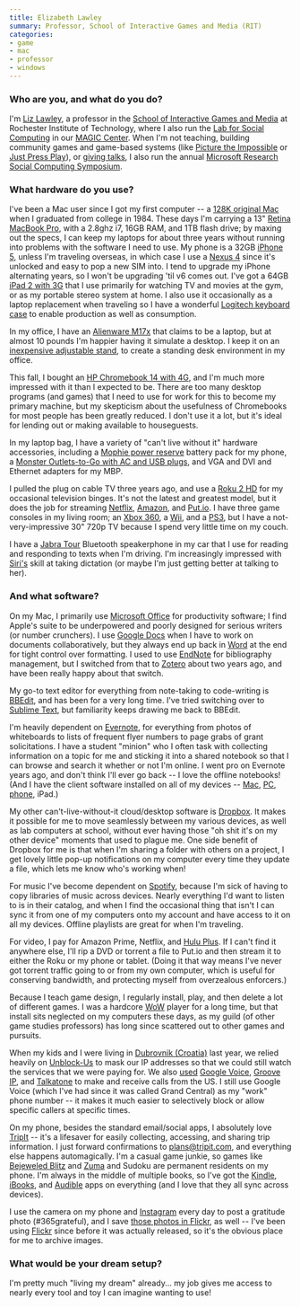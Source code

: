 ```yaml
---
title: Elizabeth Lawley
summary: Professor, School of Interactive Games and Media (RIT)
categories:
- game
- mac
- professor
- windows
---
```


### Who are you, and what do you do?

I'm [Liz Lawley](http://lawley.rit.edu/ "Elizabeth's website."), a professor in the [School of Interactive Games and Media](http://igm.rit.edu/ "The RIT IGM website.") at Rochester Institute of Technology, where I also run the [Lab for Social Computing](http://labforsocialcomputing.net/ "The Lab for Social Computing site.") in our [MAGIC Center](http://magic.rit.edu/ "RIT's Magic Center site."). When I'm not teaching, building community games and game-based systems (like [Picture the Impossible](http://picturetheimpossible.com/ "A community game for the city of Rochester.") or [Just Press Play](http://play.rit.edu/ "The website for Just Press Play.")), or [giving talks](http://www.slideshare.net/mamamusings/ "Elizabeth's talks."), I also run the annual [Microsoft Research Social Computing Symposium](http://scs.fuselabs.org/ "The Social Computing Symposium website.").

### What hardware do you use?

I've been a Mac user since I got my first computer -- a [128K original Mac][macintosh-128k] when I graduated from college in 1984. These days I'm carrying a 13" [Retina MacBook Pro][macbook-pro], with a 2.8ghz i7, 16GB RAM, and 1TB flash drive; by maxing out the specs, I can keep my laptops for about three years without running into problems with the software I need to use. My phone is a 32GB [iPhone 5][iphone-5], unless I'm traveling overseas, in which case I use a [Nexus 4][nexus-4] since it's unlocked and easy to pop a new SIM into. I tend to upgrade my iPhone alternating years, so I won't be upgrading 'til v6 comes out. I've got a 64GB [iPad 2 with 3G][ipad-2] that I use primarily for watching TV and movies at the gym, or as my portable stereo system at home. I also use it occasionally as a laptop replacement when traveling so I have a wonderful [Logitech keyboard case][ultrathin-keyboard-cover] to enable production as well as consumption. 

In my office, I have an [Alienware M17x][m17x] that claims to be a laptop, but at almost 10 pounds I'm happier having it simulate a desktop. I keep it on an [inexpensive adjustable stand][adjustable-vented-laptop-table], to create a standing desk environment in my office. 

This fall, I bought an [HP Chromebook 14 with 4G][chromebook-14], and I'm much more impressed with it than I expected to be. There are too many desktop programs (and games) that I need to use for work for this to become my primary machine, but my skepticism about the usefulness of Chromebooks for most people has been greatly reduced. I don't use it a lot, but it's ideal for lending out or making available to houseguests. 

In my laptop bag, I have a variety of "can't live without it" hardware accessories, including a [Mophie power reserve][power-reserve-lightning] battery pack for my phone, a [Monster Outlets-to-Go with AC and USB plugs][outlets-to-go-300-travel], and VGA and DVI and Ethernet adapters for my MBP.

I pulled the plug on cable TV three years ago, and use a [Roku 2 HD][roku-2-hd] for my occasional television binges. It's not the latest and greatest model, but it does the job for streaming [Netflix][], [Amazon][amazon-instant-video], and [Put.io][]. I have three game consoles in my living room; an [Xbox 360][xbox-360], a [Wii][], and a [PS3][], but I have a not-very-impressive 30" 720p TV because I spend very little time on my couch. 

I have a [Jabra Tour][tour] Bluetooth speakerphone in my car that I use for reading and responding to texts when I'm driving. I'm increasingly impressed with [Siri's][siri] skill at taking dictation (or maybe I'm just getting better at talking to her). 

### And what software?

On my Mac, I primarily use [Microsoft Office][office] for productivity software; I find Apple's suite to be underpowered and poorly designed for serious writers (or number crunchers). I use [Google Docs][google-docs] when I have to work on documents collaboratively, but they always end up back in [Word][] at the end for tight control over formatting. I used to use [EndNote][] for bibliography management, but I switched from that to [Zotero][] about two years ago, and have been really happy about that switch. 

My go-to text editor for everything from note-taking to code-writing is [BBEdit][], and has been for a very long time. I've tried switching over to [Sublime Text][sublime-text], but familiarity keeps drawing me back to BBEdit. 

I'm heavily dependent on [Evernote][], for everything from photos of whiteboards to lists of frequent flyer numbers to page grabs of grant solicitations. I have a student "minion" who I often task with collecting information on a topic for me and sticking it into a shared notebook so that I can browse and search it whether or not I'm online. I went pro on Evernote years ago, and don't think I'll ever go back -- I love the offline notebooks! (And I have the client software installed on all of my devices -- [Mac][evernote-mac], [PC][evernote-windows], [phone][evernote-ios], iPad.) 

My other can't-live-without-it cloud/desktop software is [Dropbox][]. It makes it possible for me to move seamlessly between my various devices, as well as lab computers at school, without ever having those "oh shit it's on my other device" moments that used to plague me. One side benefit of Dropbox for me is that when I'm sharing a folder with others on a project, I get lovely little pop-up notifications on my computer every time they update a file, which lets me know who's working when!

For music I've become dependent on [Spotify][], because I'm sick of having to copy libraries of music across devices. Nearly everything I'd want to listen to is in their catalog, and when I find the occasional thing that isn't I can sync it from one of my computers onto my account and have access to it on all my devices. Offline playlists are great for when I'm traveling.

For video, I pay for Amazon Prime, Netflix, and [Hulu Plus][hulu-plus]. If I can't find it anywhere else, I'll rip a DVD or torrent a file to Put.io and then stream it to either the Roku or my phone or tablet. (Doing it that way means I've never got torrent traffic going to or from my own computer, which is useful for conserving bandwidth, and protecting myself from overzealous enforcers.)

Because I teach game design, I regularly install, play, and then delete a lot of different games. I was a hardcore [WoW][] player for a long time, but that install sits neglected on my computers these days, as my guild (of other game studies professors) has long since scattered out to other games and pursuits.  

When my kids and I were living in [Dubrovnik (Croatia)](http://mamamusings.net/dubrovnik/ "Elizabeth's posts about Dubrovnik.") last year, we relied heavily on [Unblock-Us][] to mask our IP addresses so that we could still watch the services that we were paying for. We also [used](http://mamamusings.net/dubrovnik/2013/03/01/free-easy-international-calling/ "Elizabeth's post about international calling.") [Google Voice][google-voice], [Groove IP][groove-ip-android], and [Talkatone][] to make and receive calls from the US. I still use Google Voice (which I've had since it was called Grand Central) as my "work" phone number -- it makes it much easier to selectively block or allow specific callers at specific times. 

On my phone, besides the standard email/social apps, I absolutely love [TripIt][tripit-ios] -- it's a lifesaver for easily collecting, accessing, and sharing trip information. I just forward confirmations to plans@tripit.com, and everything else happens automagically. I'm a casual game junkie, so games like [Bejeweled Blitz][bejeweled-blitz-ios] and [Zuma][zumas-revenge-ios] and Sudoku are permanent residents on my phone. I'm always in the middle of multiple books, so I've got the [Kindle][kindle-ios], [iBooks][ibooks-ios], and [Audible][audible-ios] apps on everything (and I love that they all sync across devices).  

I use the camera on my phone and [Instagram](http://instagram.com/mamamusings/ "Elizabeth's Instagram account.") every day to post a gratitude photo (#365grateful), and I save [those photos in Flickr](https://www.flickr.com/photos/liz/collections/72157639420006734/ "Elizabeth's gratitude photo sets on Flickr."), as well -- I've been using [Flickr][] since before it was actually released, so it's the obvious place for me to archive images. 

### What would be your dream setup?

I'm pretty much "living my dream" already... my job gives me access to nearly every tool and toy I can imagine wanting to use!

[roku-2-hd]: https://www.amazon.com/Roku-Streaming-Player-Old-Model/dp/B005DOUJL8 "A device for streaming entertainment to your TV."
[ultrathin-keyboard-cover]: https://www.logitech.com/en-us/support/ultrathin-keyboard-cover "A cover with keyboard for an iPad."
[ipad-2]: https://www.apple.com/ipad/ "A tablet device."
[iphone-5]: https://en.wikipedia.org/wiki/IPhone_5 "A smartphone."
[nexus-4]: https://en.wikipedia.org/wiki/Nexus_4 "An Android smartphone."
[tour]: http://www.jabra.com/products/speakerphones/jabra_tour/jabra_tour "An in-car Bluetooth speakerphone."
[adjustable-vented-laptop-table]: https://www.amazon.com/Sojitek-A-BLALARL01-FBA-Adjustable-Vented-Laptop/dp/B002LNVMIS "An adjustable vented laptop table."
[outlets-to-go-300-travel]: http://www.monsterproducts.com/productdisplay.asp?pin=6592 "A universal AC power adapter with USB ports."
[macbook-pro]: https://www.apple.com/macbook-pro/ "A laptop."
[m17x]: http://www.notebookreview.com/notebookreview/alienware-m17x-review/ "A 17 inch PC laptop."
[macintosh-128k]: https://en.wikipedia.org/wiki/Macintosh_128K "A 9 inch desktop computer."
[chromebook-14]: https://www.amazon.com/HP-14-q070nr-14-Inch-Chromebook-T-Mobile/dp/B00FGOTBQO "A 14 inch laptop with 4G networking."
[xbox-360]: http://www.xbox.com:80/en-US/Xbox360 "A gaming console."
[power-reserve-lightning]: http://www.mophie.com/shop/iphone-5/power-reserve-lightning "An external battery pack for devices with Lightning ports."
[ps3]: http://us.playstation.com/PS3/ "A shiny gaming console from Sony."
[wii]: https://www.nintendo.com/wii "A unique gaming console."
[unblock-us]: https://www.unblock-us.com/ "A VPN service."
[ibooks-ios]: https://itunes.apple.com/us/app/ibooks/id364709193 "A book reader for iOS."
[netflix]: https://www.netflix.com/ "A movie rental and streaming service."
[google-voice]: https://en.wikipedia.org/wiki/Google_Voice "A phone number and online voicemail system."
[google-docs]: https://en.wikipedia.org/wiki/Google_Docs "A web-based office suite."
[groove-ip-android]: https://play.google.com/store/apps/details?id=com.gvoip "An app for making free calls via Google Voice."
[zotero]: https://www.zotero.org/ "A research tool."
[zumas-revenge-ios]: https://itunes.apple.com/us/app/zumas-revenge!/id501499260 "A puzzle/action game."
[talkatone]: http://www.talkatone.com/ "A service for making free phone calls using a data connection."
[tripit-ios]: https://www.tripit.com/uhp/mobile "An iPhone client for the trip sharing service."
[siri]: https://en.wikipedia.org/wiki/Siri "An intelligent personal assistant service."
[sublime-text]: http://www.sublimetext.com/ "A coder's text editor."
[spotify]: https://www.spotify.com/us/ "A music streaming service."
[amazon-instant-video]: https://en.wikipedia.org/wiki/Amazon_Video_on_Demand "A streaming video service."
[audible-ios]: https://itunes.apple.com/us/app/audible/id379693831 "An app for the audio book service."
[flickr]: https://www.flickr.com/ "A photo sharing website."
[office]: https://products.office.com/en-us/home "An office productivity suite."
[hulu-plus]: https://www.hulu.com/start "A paid TV streaming service."
[dropbox]: https://www.dropbox.com/ "Online syncing and storage."
[evernote-windows]: https://evernote.com/ "A Windows client for the note/image service."
[endnote]: http://endnote.com/ "Reference and bibliography software."
[evernote-ios]: https://itunes.apple.com/us/app/evernote/id281796108 "An iPhone client for the Evernote web service."
[evernote]: https://evernote.com/ "Online software for capturing notes."
[evernote-mac]: https://evernote.com/ "A Mac client for the note/image service."
[bbedit]: http://www.barebones.com/products/bbedit/ "A text editor for the Mac."
[bejeweled-blitz-ios]: https://itunes.apple.com/us/app/bejeweled-blitz/id469960709 "A jewel-matching puzzle game."
[kindle-ios]: https://itunes.apple.com/gb/app/kindle/id302584613 "An iPhone app for accessing Kindle content from Amazon."
[put.io]: https://put.io/ "A storage and torrenting service."
[wow]: http://us.battle.net/wow/en/ "A fantasy MMORPG."
[word]: https://products.office.com/en-us/word "A document editor."

